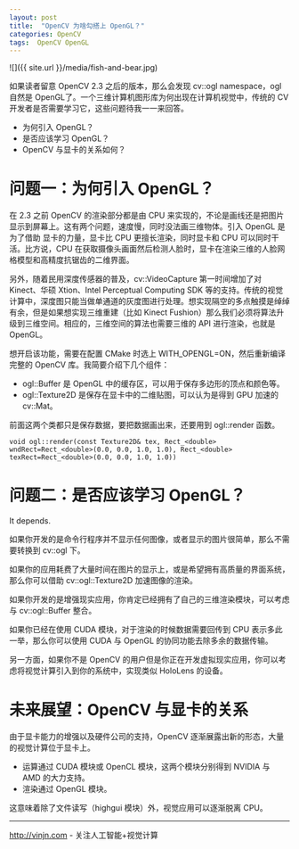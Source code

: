 ```yaml
---
layout: post
title:  "OpenCV 为啥勾搭上 OpenGL？"
categories: OpenCV
tags:  OpenCV OpenGL
---
```


![]({{ site.url }}/media/fish-and-bear.jpg)

如果读者留意 OpenCV 2.3 之后的版本，那么会发现 cv::ogl namespace，ogl 自然是 OpenGL了。一个三维计算机图形库为何出现在计算机视觉中，传统的 CV 开发者是否需要学习它，这些问题待我一一来回答。

- 为何引入 OpenGL？
- 是否应该学习 OpenGL？
- OpenCV 与显卡的关系如何？




问题一：为何引入 OpenGL？
=
在 2.3 之前 OpenCV 的渲染部分都是由 CPU 来实现的，不论是画线还是把图片显示到屏幕上。这有两个问题，速度慢，同时没法画三维物体。引入 OpenGL 是为了借助 显卡的力量，显卡比 CPU 更擅长渲染，同时显卡和 CPU 可以同时干活。比方说，CPU 在获取摄像头画面然后检测人脸时，显卡在渲染三维的人脸网格模型和高精度抗锯齿的二维界面。

另外，随着民用深度传感器的普及，cv::VideoCapture 第一时间增加了对 Kinect、华硕 Xtion、Intel Perceptual Computing SDK 等的支持。传统的视觉计算中，深度图只能当做单通道的灰度图进行处理。想实现隔空的多点触摸是绰绰有余，但是如果想实现三维重建（比如 Kinect Fushion）那么我们必须将算法升级到三维空间。相应的，三维空间的算法也需要三维的 API 进行渲染，也就是 OpenGL。


想开启该功能，需要在配置 CMake 时选上 WITH_OPENGL=ON，然后重新编译完整的 OpenCV 库。我简要介绍下几个组件：

- ogl::Buffer 是 OpenGL 中的缓存区，可以用于保存多边形的顶点和颜色等。
- ogl::Texture2D 是保存在显卡中的二维贴图，可以认为是得到 GPU 加速的 cv::Mat。

前面这两个类都只是保存数据，要把数据画出来，还要用到 ogl::render 函数。

    void ogl::render(const Texture2D& tex, Rect_<double> wndRect=Rect_<double>(0.0, 0.0, 1.0, 1.0), Rect_<double> texRect=Rect_<double>(0.0, 0.0, 1.0, 1.0))

问题二：是否应该学习 OpenGL？
=
It depends.

如果你开发的是命令行程序并不显示任何图像，或者显示的图片很简单，那么不需要转换到 cv::ogl 下。

如果你的应用耗费了大量时间在图片的显示上，或是希望拥有高质量的界面系统，那么你可以借助 cv::ogl::Texture2D 加速图像的渲染。

如果你开发的是增强现实应用，你肯定已经拥有了自己的三维渲染模块，可以考虑与 cv::ogl::Buffer 整合。

如果你已经在使用 CUDA 模块，对于渲染的时候数据需要回传到 CPU 表示多此一举，那么你可以使用 CUDA 与 OpenGL 的协同功能去除多余的数据传输。

另一方面，如果你不是 OpenCV 的用户但是你正在开发虚拟现实应用，你可以考虑将视觉计算引入到你的系统中，实现类似 HoloLens 的设备。

未来展望：OpenCV 与显卡的关系
=
由于显卡能力的增强以及硬件公司的支持，OpenCV 逐渐展露出新的形态，大量的视觉计算位于显卡上。

- 运算通过 CUDA 模块或 OpenCL 模块，这两个模块分别得到 NVIDIA 与 AMD 的大力支持。
- 渲染通过 OpenGL 模块。

这意味着除了文件读写（highgui 模块）外，视觉应用可以逐渐脱离 CPU。


----
http://vinjn.com - 关注人工智能+视觉计算